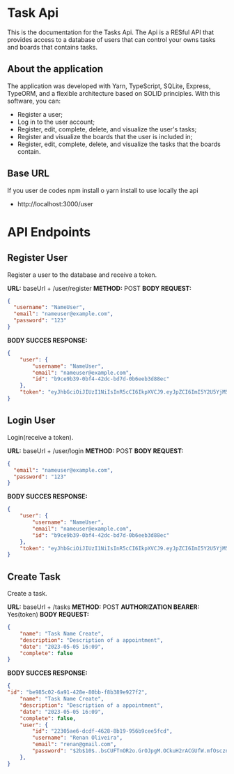 # Task Api

This is the documentation for the Tasks Api. The Api is a RESful API that provides access to a database of users that can control your owns tasks and boards that contains tasks.

## About the application

The application was developed with Yarn, TypeScript, SQLite, Express, TypeORM, and a flexible architecture based on SOLID principles. With this software, you can:

 - Register a user;
 - Log in to the user account;
 - Register, edit, complete, delete, and visualize the user's tasks;
 - Register and visualize the boards that the user is included in;
 - Register, edit, complete, delete, and visualize the tasks that the boards contain.

## Base URL

If you user de codes npm install o yarn install to use locally the api
 - http://localhost:3000/user

# API Endpoints

## Register User

Register a user to the database and receive a token.

<b>URL:</b> baseUrl + /user/register
<b>METHOD:</b> POST
<b>BODY REQUEST:</b>
```json
{
  "username": "NameUser",
  "email": "nameuser@example.com",
  "password": "123"
}
```
<b>BODY SUCCES RESPONSE:</b>
```json
{
	"user": {
		"username": "NameUser",
		"email": "nameuser@example.com",
		"id": "b9ce9b39-0bf4-42dc-bd7d-0b6eeb3d88ec"
	},
	"token": "eyJhbGciOiJIUzI1NiIsInR5cCI6IkpXVCJ9.eyJpZCI6ImI5Y2U5YjM5LTBiZjQtNDJkYy1iZDdkLTBiNmVlYjNkODhlYyIsImlhdCI6MTY3ODgxOTYyMCwiZXhwIjoxNjc4OTA2MDIwfQ.9ebIP1x0c1e7bKz1ajPxWD7vVNC9QlMKvCpSTOUOMjw"
}
```

## Login User

Login(receive a token).

<b>URL:</b> baseUrl + /user/login
<b>METHOD:</b> POST
<b>BODY REQUEST:</b>
```json
{
  "email": "nameuser@example.com",
  "password": "123"
}
```
<b>BODY SUCCES RESPONSE:</b>
```json
{
	"user": {
		"username": "NameUser",
		"email": "nameuser@example.com",
		"id": "b9ce9b39-0bf4-42dc-bd7d-0b6eeb3d88ec"
	},
	"token": "eyJhbGciOiJIUzI1NiIsInR5cCI6IkpXVCJ9.eyJpZCI6ImI5Y2U5YjM5LTBiZjQtNDJkYy1iZDdkLTBiNmVlYjNkODhlYyIsImlhdCI6MTY3ODgxOTYyMCwiZXhwIjoxNjc4OTA2MDIwfQ.9ebIP1x0c1e7bKz1ajPxWD7vVNC9QlMKvCpSTOUOMjw"
}
```

## Create Task

Create a task.

<b>URL:</b> baseUrl + /tasks
<b>METHOD:</b> POST
<b>AUTHORIZATION BEARER:</b> Yes(token) 
<b>BODY REQUEST:</b>
```json
{
	"name": "Task Name Create",
	"description": "Description of a appointment",
	"date": "2023-05-05 16:09",
	"complete": false
}
```
<b>BODY SUCCES RESPONSE:</b>
```json
{
"id": "be985c02-6a91-428e-80bb-f8b389e927f2",
	"name": "Task Name Create",
	"description": "Description of a appointment",
	"date": "2023-05-05 16:09",
	"complete": false,
	"user": {
		"id": "22305ae6-dcdf-4628-8b19-956b9cee5fcd",
		"username": "Renan Oliveira",
		"email": "renan@gmail.com",
		"password": "$2b$10$..bsCUFTnOR2o.GrOJpgM.OCkuH2rACGUfW.mfOscznGSpca6dgd2"
	},
}
```
